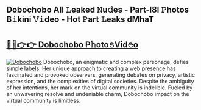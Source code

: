 ## Dobochobo All 𝙻eaked 𝙽u𝚍es - Part-l8l 𝙿hotos B𝚒kini 𝚅𝚒deo - Hot 𝙿art 𝙻eaks dMhaT

# <h2><a href="http://ld6rvu.urlbe.top/?page=Dobochobo">🔗🔗👉👉 Dobochobo P𝚑oto𝚜Vid𝚎o</a></h2>

[![Dobochobo](https://i.imgur.com/eBuTRDB.gif)](http://ld6rvu.urlbe.top/?page=Dobochobo)
Dobochobo, an enigmatic and complex personage, defies simple labels. Her unique approach to creating a web presence has fascinated and provoked observers, generating debates on privacy, artistic expression, and the complexities of digital societies. Despite the ambiguity of her intentions, her mark on the virtual community is indelible. Fueled by an unwavering resolve and undeniable charm, Dobochobo impact on the virtual community is limitless.
